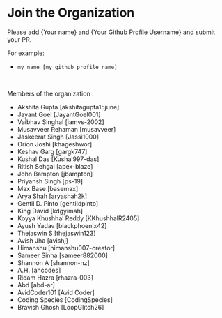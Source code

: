 # Join the Organization

Please add {Your name} and {Your Github Profile Username} and submit your PR. <br>

For example: <br>

* ``` my_name [my_github_profile_name] ```

<br>

Members of the organization : <br>

* Akshita Gupta [akshitagupta15june]
* Jayant Goel [JayantGoel001]
* Vaibhav Singhal [iamvs-2002]
* Musavveer Rehaman [musavveer]
* Jaskeerat Singh [Jassi1000]
* Orion Joshi [khageshwor]
* Keshav Garg [gargk747]
* Kushal Das [Kushal997-das]
* Ritish Sehgal [apex-blaze]
* John Bampton [jbampton]
* Priyansh Singh [ps-19]
* Max Base [basemax]
* Arya Shah [aryashah2k]
* Gentil D. Pinto [gentildpinto]
* King David [kdgyimah]
* Koyya Khushhal Reddy [KKhushhalR2405]
* Ayush Yadav [blackphoenix42]
* Thejaswin S [thejaswin123]
* Avish Jha [avishj]
* Himanshu [himanshu007-creator]
* Sameer Sinha [sameer882000]
* Shannon A [shannon-nz]
* A.H. [ahcodes]
* Ridam Hazra [rhazra-003]
* Abd [abd-ar]
* AvidCoder101 [Avid Coder]
* Coding Species [CodingSpecies]
* Bravish Ghosh [LoopGlitch26]
